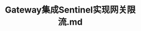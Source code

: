 ---
title: Gateway集成Sentinel实现网关限流.md
prev:
  text: Gateway集成Nacos实现负载均衡
  link: /microservice/gateway/Gateway集成Nacos实现负载均衡.md
next:
  text: Gateway集成Swagger3实现统一接口文档
  link: /microservice/gateway/Gateway集成Swagger3实现统一接口文档.md
---